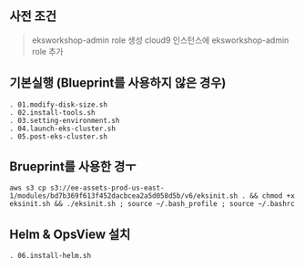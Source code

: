 ## 사전 조건
> eksworkshop-admin role 생성
> cloud9 인스턴스에 eksworkshop-admin role 추가

## 기본실행 (Blueprint를 사용하지 않은 경우)
    . 01.modify-disk-size.sh
    . 02.install-tools.sh
    . 03.setting-environment.sh
    . 04.launch-eks-cluster.sh
    . 05.post-eks-cluster.sh

## Brueprint를 사용한 경ㅜ
    aws s3 cp s3://ee-assets-prod-us-east-1/modules/bd7b369f613f452dacbcea2a5d058d5b/v6/eksinit.sh . && chmod +x eksinit.sh && ./eksinit.sh ; source ~/.bash_profile ; source ~/.bashrc

## Helm & OpsView 설치
    . 06.install-helm.sh
